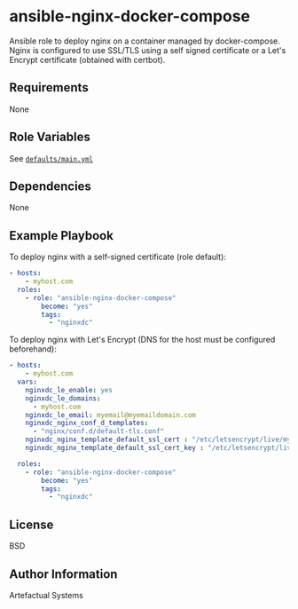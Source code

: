 ansible-nginx-docker-compose
============================

Ansible role to deploy nginx on a container managed by docker-compose.
Nginx is configured to use SSL/TLS using a self signed certificate or a
Let's Encrypt certificate (obtained with certbot).

Requirements
------------

None

Role Variables
--------------

See [`defaults/main.yml`](./defaults/main.yml)

Dependencies
------------

None

Example Playbook
----------------

To deploy nginx with a self-signed certificate (role default):
```yaml
- hosts: 
    - myhost.com
  roles:
    - role: "ansible-nginx-docker-compose"
        become: "yes"
        tags:
          - "nginxdc"
```

To deploy nginx with Let's Encrypt (DNS for the host must be
configured beforehand):
```yaml
- hosts: 
    - myhost.com
  vars:
    nginxdc_le_enable: yes
    nginxdc_le_domains:
      - myhost.com
    nginxdc_le_email: myemail@myemaildomain.com
    nginxdc_nginx_conf_d_templates:
      - "nginx/conf.d/default-tls.conf"
    nginxdc_nginx_template_default_ssl_cert : "/etc/letsencrypt/live/myhost.com/fullchain.pem"
    nginxdc_nginx_template_default_ssl_cert_key : "/etc/letsencrypt/live/myhost.com/privkey.pem"

  roles:
    - role: "ansible-nginx-docker-compose"
        become: "yes"
        tags:
          - "nginxdc"

```

License
-------

BSD

Author Information
------------------

Artefactual Systems
